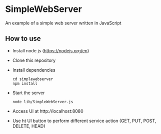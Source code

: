 # SimpleWebServer
An example of a simple web server written in JavaScript

## How to use

* Install node.js (https://nodejs.org/en)
* Clone this repository
* Install dependencies

    ```
    cd simplewebserver
    npm install
    ```
* Start the server
    ```
    node lib/SimpleWebServer.js
    ```
* Access UI at http://localhost:8080
* Use ht UI button to perform different service action (GET, PUT, POST, DELETE, HEAD)